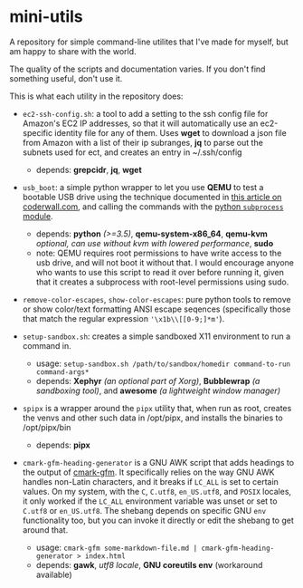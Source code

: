 # mini-utils
A repository for simple command-line utilites that I've made for myself, but am happy to share with the world.

The quality of the scripts and documentation varies. If you don't find something useful, don't use it.

This is what each utility in the repository does:

* `ec2-ssh-config.sh`: a tool to add a setting to the ssh config file for Amazon's EC2 IP addresses, so that it will automatically use an ec2-specific identity file for any of them. Uses **wget** to download a json file from Amazon with a list of their ip subranges, **jq** to parse out the subnets used for ect, and creates an entry in ~/.ssh/config
  * depends: **grepcidr**, **jq**, **wget**

* `usb_boot`: a simple python wrapper to let you use **QEMU** to test a bootable USB drive using the technique documented in [this article on coderwall.com](https://coderwall.com/p/1usy5a/test-your-bootable-usb-drive-with-qemu), and calling the commands with the [python `subprocess` module](https://docs.python.org/3/library/subprocess.html).
  * depends: **python** *(>=3.5)*, **qemu-system-x86_64**, **qemu-kvm** *optional, can use without kvm with lowered performance*, **sudo**
  * note: QEMU requires root permissions to have write access to the usb drive, and will not boot it without that. I would encourage anyone who wants to use this script to read it over before running it, given that it creates a subprocess with root-level permissions using sudo.

* `remove-color-escapes`, `show-color-escapes`: pure python tools to remove or show color/text formatting ANSI escape seqences (specifically those that match the regular expression `'\x1b\\[[0-9;]*m'`).

* `setup-sandbox.sh`: creates a simple sandboxed X11 environment to run a command in.
  * usage: `setup-sandbox.sh /path/to/sandbox/homedir command-to-run command-args*`
  * depends: **Xephyr** *(an optional part of Xorg)*, **Bubblewrap** *(a sandboxing tool)*, and **awesome** *(a lightweight window manager)*

* `spipx` is a wrapper around the `pipx` utility that, when run as root, creates the venvs and other such data in /opt/pipx, and installs the binaries to /opt/pipx/bin
  * depends: **pipx**

* `cmark-gfm-heading-generator` is a GNU AWK script that adds headings to the output of [cmark-gfm](https://github.com/github/cmark-gfm). It specifically relies on the way GNU AWK handles non-Latin characters, and it breaks if `LC_ALL` is set to certain values. On my system, with the `C`, `C.utf8`, `en_US.utf8`, and `POSIX` locales, it only worked if the `LC_ALL` environment variable was unset or set to `C.utf8` or `en_US.utf8`. The shebang depends on specific GNU `env` functionality too, but you can invoke it directly or edit the shebang to get around that.
  * usage: `cmark-gfm some-markdown-file.md | cmark-gfm-heading-generator > index.html`
  * depends: **gawk**, *utf8 locale*, **GNU coreutils env** (workaround available)
